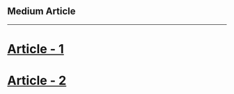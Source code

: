 ## Medium Article

---

# [Article - 1](https://medium.com/@ozgencdev/promise-part-1-parallelism-651c0feb6d10)

# [Article - 2](https://medium.com/@ozgencdev/promise-part-2-async-ed904c187556)

